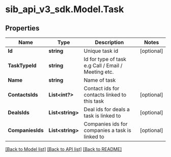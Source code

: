 # sib_api_v3_sdk.Model.Task
## Properties

Name | Type | Description | Notes
------------ | ------------- | ------------- | -------------
**Id** | **string** | Unique task id | [optional] 
**TaskTypeId** | **string** | Id for type of task e.g Call / Email / Meeting etc. | 
**Name** | **string** | Name of task | 
**ContactsIds** | **List&lt;int?&gt;** | Contact ids for contacts linked to this task | [optional] 
**DealsIds** | **List&lt;string&gt;** | Deal ids for deals a task is linked to | [optional] 
**CompaniesIds** | **List&lt;string&gt;** | Companies ids for companies a task is linked to | [optional] 

[[Back to Model list]](../README.md#documentation-for-models) [[Back to API list]](../README.md#documentation-for-api-endpoints) [[Back to README]](../README.md)

